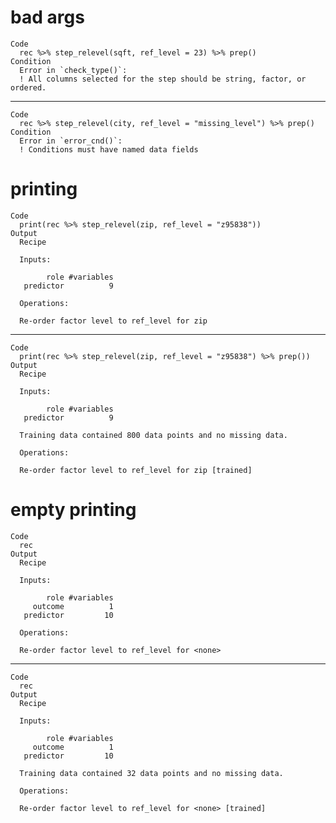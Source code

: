 # bad args

    Code
      rec %>% step_relevel(sqft, ref_level = 23) %>% prep()
    Condition
      Error in `check_type()`:
      ! All columns selected for the step should be string, factor, or ordered.

---

    Code
      rec %>% step_relevel(city, ref_level = "missing_level") %>% prep()
    Condition
      Error in `error_cnd()`:
      ! Conditions must have named data fields

# printing

    Code
      print(rec %>% step_relevel(zip, ref_level = "z95838"))
    Output
      Recipe
      
      Inputs:
      
            role #variables
       predictor          9
      
      Operations:
      
      Re-order factor level to ref_level for zip

---

    Code
      print(rec %>% step_relevel(zip, ref_level = "z95838") %>% prep())
    Output
      Recipe
      
      Inputs:
      
            role #variables
       predictor          9
      
      Training data contained 800 data points and no missing data.
      
      Operations:
      
      Re-order factor level to ref_level for zip [trained]

# empty printing

    Code
      rec
    Output
      Recipe
      
      Inputs:
      
            role #variables
         outcome          1
       predictor         10
      
      Operations:
      
      Re-order factor level to ref_level for <none>

---

    Code
      rec
    Output
      Recipe
      
      Inputs:
      
            role #variables
         outcome          1
       predictor         10
      
      Training data contained 32 data points and no missing data.
      
      Operations:
      
      Re-order factor level to ref_level for <none> [trained]

